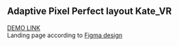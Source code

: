## Adaptive Pixel Perfect layout Kate_VR
[DEMO LINK](https://DariaVeretyak.github.io/Kate_VR/) <br />
Landing page according to [Figma design](https://www.figma.com/file/Blpg4iapsI7fRqJeSp6DvK/KatVR?node-id=1%3A370)
